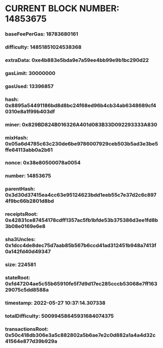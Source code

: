# CURRENT BLOCK NUMBER: 14853675

### baseFeePerGas: 18783680161
### difficulty: 14851851024538368
### extraData: 0xe4b883e5bda9e7a59ee4bb99e9b1bc290d22
### gasLimit: 30000000
### gasUsed: 13396857
### hash: 0x8895a54491186bd8d8bc24f68ed96b4cb34ab6348689cf40310e8a1f99b403df
### miner: 0x829BD824B016326A401d083B33D092293333A830
### mixHash: 0x05a6d4785c63c230de6be9786007929ceb503b5ad3e3be5ffe64113abb0a2b61
### nonce: 0x38e80500078a0054
### number: 14853675
### parentHash: 0x3d30d37415ea4cc63e95124623bdd1eeb55c7e37d2c6c8974f9bc66b2801d8bd
### receiptsRoot: 0x42831ce87454178cdff1357ac5fb1bfde53b375386d3ee1fd8b3b08e0169e6e8
### sha3Uncles: 0x1dcc4de8dec75d7aab85b567b6ccd41ad312451b948a7413f0a142fd40d49347
### size: 224581
### stateRoot: 0xfd47204ae5c55b65910fe5f7d9d17ec285cccb53068e7ff16329075c5dd8588a
### timestamp: 2022-05-27 10:37:14.307338
### totalDifficulty: 50099458645931684074375
### transactionsRoot: 0x50c418db306e3a5c882802a5b6ae7e2c0d882a1a4a4d32c41564e877d39b929a

